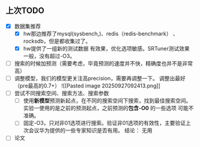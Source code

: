 ## 上次TODO

- [x] 数据集推荐
	- [x] hw那边推荐了mysql(sysbench,)、redis（redis-benchmark） 、rocksdb，但是都收集过了。
	- [x] hw提供了一组新的测试数据 
		有效果，优化选项敏感。SRTuner测试效果一般，没有超过-O3。
- [ ] 搜索的时候加预测（需要考虑，毕竟预测的速度并不快，精确度也并不是非常高）
- [ ] 调整模型，我们的模型更关注高precision，需要再调整一下。
	调整出最好（pre最高的0.7+）
	![[Pasted image 20250927092413.png]]
- [ ] 尝试不同搜索空间、搜索方法、搜索参数
	- [ ] 使用**新模型**预测新起点，在不同的搜索空间下搜索，找到最佳搜索空间。实验一使用的是之前的预测起点，之前预测的**包含-O0** 的一些选项 可能不准确。
	- [ ] 固定-O3，只对非01选项进行搜索。验证非01选项的有效性，主要验证上次会议华为提供的一些专家知识是否有用。 
	结论： 无用
- [ ] 论文